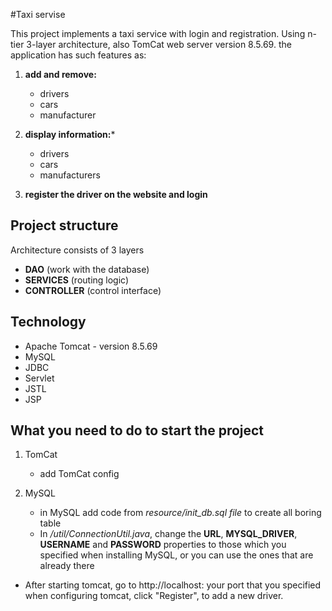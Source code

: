 #Taxi servise

This project implements a taxi service with login and registration.
Using n-tier 3-layer architecture, also TomCat web server version 8.5.69.
the application has such features as:
1. **add and remove:**
    * drivers
    * cars
    * manufacturer
  
2. **display information:***
    * drivers
    * cars
    * manufacturers
3. **register the driver on the website and login**

## Project structure

Architecture consists of 3 layers

* **DAO** (work with the database)
* **SERVICES** (routing logic)
* **CONTROLLER** (control interface)

## Technology 

* Apache Tomcat - version 8.5.69
* MySQL
* JDBC
* Servlet 
* JSTL 
* JSP

## What you need to do to start the project
1. TomCat
    * add TomCat config
    
2. MySQL 
    * in MySQL add code from _resource/init_db.sql file_ to create all boring table
    * In _/util/ConnectionUtil.java_, change the **URL**, **MYSQL_DRIVER**, **USERNAME** and **PASSWORD** properties to those
      which you specified when installing MySQL, or you can use the ones that are already there
    
* After starting tomcat, go to http://localhost: your port that you specified when configuring tomcat,
      click "Register",
      to add a new driver.